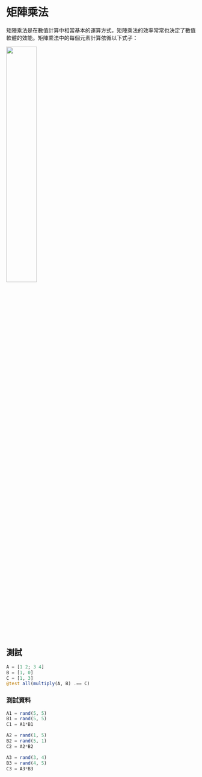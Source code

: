 # 矩陣乘法

矩陣乘法是在數值計算中相當基本的運算方式，矩陣乘法的效率常常也決定了數值軟體的效能。矩陣乘法中的每個元素計算依循以下式子：

<img src="https://i.imgur.com/0g2zDzN.png" width="40%">

## 測試

```julia
A = [1 2; 3 4]
B = [1, 0]
C = [1, 3]
@test all(multiply(A, B) .== C)
```

### 測試資料

```julia
A1 = rand(5, 5)
B1 = rand(5, 5)
C1 = A1*B1

A2 = rand(1, 5)
B2 = rand(5, 1)
C2 = A2*B2

A3 = rand(3, 4)
B3 = rand(4, 5)
C3 = A3*B3
```
